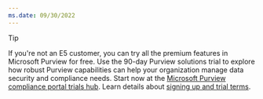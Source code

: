 ```yaml
---
ms.date: 09/30/2022
---
```

> [!TIP]
> If you're not an E5 customer, you can try all the premium features in Microsoft Purview for free. Use the 90-day Purview solutions trial to explore how robust Purview capabilities can help your organization manage data security and compliance needs. Start now at the [Microsoft Purview compliance portal trials hub](https://compliance.microsoft.com/trialHorizontalHub?sku=ComplianceE5&ref=DocsRef). Learn details about [signing up and trial terms](/microsoft-365/compliance/compliance-easy-trials).
